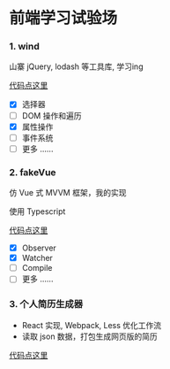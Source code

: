 # 前端学习试验场

### 1. wind

山寨 jQuery, lodash 等工具库, 学习ing

[代码点这里](./wind)

- [X] 选择器
- [ ] DOM 操作和遍历
- [X] 属性操作
- [ ] 事件系统
- [ ] 更多 ......

### 2. fakeVue

仿 Vue 式 MVVM 框架，我的实现

使用 Typescript

[代码点这里](./fakeVue)

- [X] Observer
- [X] Watcher
- [ ] Compile
- [ ] 更多 ......

### 3. 个人简历生成器

* React 实现, Webpack, Less 优化工作流
* 读取 json 数据，打包生成网页版的简历

[代码点这里](./resume)
